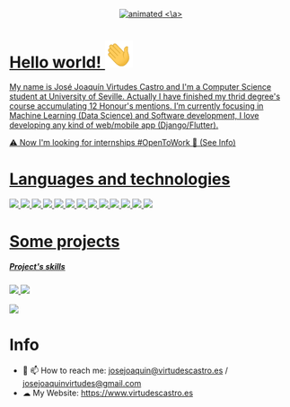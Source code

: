 <p align="center">
  <a href="https://www.virtudescastro.es"> <img src="https://github.com/JoaVirtudes19/JoaVirtudes19/blob/main/topName.gif" alt="animated"/> <\a>
</p>


# Hello world! <img src="https://github.com/JoaVirtudes19/JoaVirtudes19/blob/main/Hi.gif" width="50">
My name is José Joaquín Virtudes Castro and I'm a Computer Science student at University of Seville. Actually I have finished my thrid degree's course accumulating 12 Honour's mentions. I’m currently focusing in Machine Learning (Data Science) and Software development, I love developing any kind of web/mobile app (Django/Flutter).
    
 ⚠️ Now I'm looking for internships #OpenToWork 📩 (See Info)
 
 # Languages and technologies
    
![](https://img.shields.io/badge/Code-Python-informational?style=flat&logo=python&logoColor=white&color=33b0ad)
![](https://img.shields.io/badge/Code-Haskell-informational?style=flat&logo=haskell&logoColor=white&color=33b0ad)
![](https://img.shields.io/badge/Code-Java-informational?style=flat&logo=java&logoColor=white&color=33b0ad)
![](https://img.shields.io/badge/Code-NumPy-informational?style=flat&logo=numpy&logoColor=white&color=33b0ad)
![](https://img.shields.io/badge/Code-Pandas-informational?style=flat&logo=pandas&logoColor=white&color=33b0ad)
![](https://img.shields.io/badge/OS-Linux-informational?style=flat&logo=linux&logoColor=white&color=33b0ad)
![](https://img.shields.io/badge/Framework-Django-informational?style=flat&logo=django&logoColor=white&color=33b0ad)
![](https://img.shields.io/badge/Tools-Docker-informational?style=flat&logo=docker&logoColor=white&color=33b0ad)
![](https://img.shields.io/badge/Cloud-Google_Cloud-informational?style=flat&logo=googlecloud&logoColor=white&color=33b0ad)
![](https://img.shields.io/badge/Shell-Bash-informational?style=flat&logo=gnu-bash&logoColor=white&color=33b0ad)
![](https://img.shields.io/badge/Tools-MariaDB-informational?style=flat&logo=mariadb&logoColor=white&color=33b0ad)
![](https://img.shields.io/badge/Tools-Tensorflow-informational?style=flat&logo=tensorflow&logoColor=white&color=33b0ad)
![](https://img.shields.io/badge/Tools-Scikit_learn-informational?style=flat&logo=scikitlearn&logoColor=white&color=33b0ad)
    
# Some projects
##### Project's skills 
![](https://img.shields.io/badge/Code-Python-informational?style=flat&logo=python&logoColor=white&color=33b0ad)
![](https://img.shields.io/badge/OS-Linux-informational?style=flat&logo=linux&logoColor=white&color=33b0ad)

<a href="https://github.com/JoaVirtudes19/OdooTelegram">
  <img align="center" src="https://github-readme-stats.vercel.app/api/pin/?username=JoaVirtudes19&repo=OdooTelegram&title_color=ffffff&text_color=c9cacc&icon_color=33b0ad&bg_color=1d1f21" />
</a>
    
# Info
- 💬 📫 How to reach me: josejoaquin@virtudescastro.es / josejoaquinvirtudes@gmail.com
- ☁ My Website: https://www.virtudescastro.es
   
